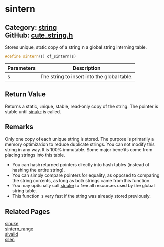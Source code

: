 # sintern

Category: [string](https://github.com/RandyGaul/cute_framework/blob/master/docs/api_reference?id=string)  
GitHub: [cute_string.h](https://github.com/RandyGaul/cute_framework/blob/master/include/cute_string.h)  
---

Stores unique, static copy of a string in a global string interning table.

```cpp
#define sintern(s) cf_sintern(s)
```

Parameters | Description
--- | ---
s | The string to insert into the global table.

## Return Value

Returns a static, unique, stable, read-only copy of the string. The pointer is stable until [sinuke](https://github.com/RandyGaul/cute_framework/blob/master/docs/string/sinuke.md) is called.

## Remarks

Only one copy of each unique string is stored. The purpose is primarily a memory optimization to reduce duplicate strings.
You can not modify this string in any way. It is 100% immutable. Some major benefits come from placing strings into this
table.

- You can hash returned pointers directly into hash tables (instead of hashing the entire string).
- You can simply compare pointers for equality, as opposed to comparing the string contents, as long as both strings came from this function.
- You may optionally call [sinuke](https://github.com/RandyGaul/cute_framework/blob/master/docs/string/sinuke.md) to free all resources used by the global string table.
- This function is very fast if the string was already stored previously.

## Related Pages

[sinuke](https://github.com/RandyGaul/cute_framework/blob/master/docs/string/sinuke.md)  
[sintern_range](https://github.com/RandyGaul/cute_framework/blob/master/docs/string/sintern_range.md)  
[sivalid](https://github.com/RandyGaul/cute_framework/blob/master/docs/string/sivalid.md)  
[silen](https://github.com/RandyGaul/cute_framework/blob/master/docs/string/silen.md)  
